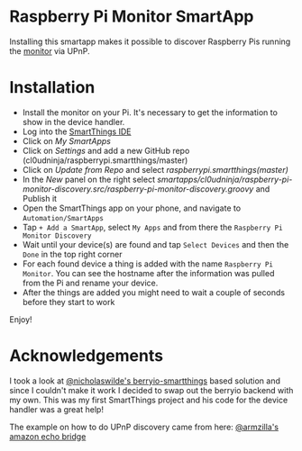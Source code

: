 # Raspberry Pi Monitor SmartApp

Installing this smartapp makes it possible to discover Raspberry Pis running the [monitor](https://github.com/cl0udninja/raspberrypi.monitor) via UPnP.

# Installation

* Install the monitor on your Pi. It's necessary to get the information to show in the device handler.
* Log into the [SmartThings IDE](https://graph.api.smartthings.com)
* Click on *My SmartApps*
* Click on *Settings* and add a new GitHub repo (cl0udninja/raspberrypi.smartthings/master)
* Click on *Update from Repo* and select *raspberrypi.smartthings(master)*
* In the *New* panel on the right select *smartapps/cl0udninja/raspberry-pi-monitor-discovery.src/raspberry-pi-monitor-discovery.groovy* and Publish it
* Open the SmartThings app on your phone, and navigate to `Automation/SmartApps`
* Tap `+ Add a SmartApp`, select `My Apps` and from there the `Raspberry Pi Monitor Discovery`
* Wait until your device(s) are found and tap `Select Devices` and then the `Done` in the top right corner
* For each found device a thing is added with the name `Raspberry Pi Monitor`. You can see the hostname after the information was pulled from the Pi and rename your device.
* After the things are added you might need to wait a couple of seconds before they start to work

Enjoy!

# Acknowledgements

I took a look at [@nicholaswilde's berryio-smartthings](https://github.com/nicholaswilde/berryio-smartthings) based solution and since I couldn't make it work I decided to swap out the berryio backend with my own. This was my first SmartThings project and his code for the device handler was a great help!

The example on how to do UPnP discovery came from here: [@armzilla's amazon echo bridge](https://github.com/armzilla/amazon-echo-ha-bridge)
